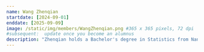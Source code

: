 ```yaml
---
name: Wang Zhenqian
startdate: [2024-09-01]
enddate: [2025-09-09]
image: /static/img/members/WangZhenqian.png #365 x 365 pixels, 72 dpi
#subsequent:  update once you become an alumnus
description: "Zhenqian holds a Bachelor's degree in Statistics from Nanjing Agricultural University and a Master's degree in Epidemiology and Health Statistics from Sun Yat-sen University. He is currently focused on developing network-based GWAS methods to identify the allelic networks of disorders and utilizing these genetic biomarkers to subtype diseases."
---
```

